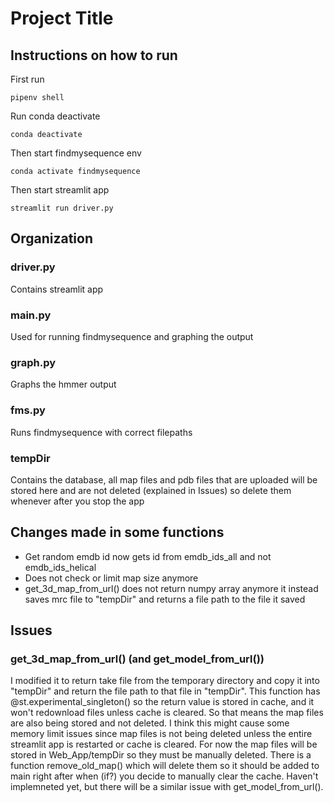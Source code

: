 # Project Title

## Instructions on how to run
First run
```
pipenv shell
```

Run conda deactivate
```
conda deactivate
```

Then start findmysequence env
```
conda activate findmysequence
```

Then start streamlit app
```
streamlit run driver.py
```

## Organization
### driver.py
Contains streamlit app

### main.py
Used for running findmysequence and graphing the output

### graph.py
Graphs the hmmer output

### fms.py
Runs findmysequence with correct filepaths

### tempDir
Contains the database, all map files and pdb files that are uploaded will be stored here and are not deleted (explained in Issues) so delete them whenever after you stop the app

## Changes made in some functions
- Get random emdb id now gets id from emdb_ids_all and not emdb_ids_helical
- Does not check or limit map size anymore
- get_3d_map_from_url() does not return numpy array anymore it instead saves mrc file to "tempDir" and returns a file path to the file it saved

## Issues
### get_3d_map_from_url() (and get_model_from_url())
I modified it to return take file from the temporary directory and copy it into "tempDir" and return the file path to that file in "tempDir".
This function has @st.experimental_singleton() so the return value is stored in cache, and it won't redownload files unless cache is cleared. So that means the map files are also being stored and not deleted. I think this might cause some memory limit issues since map files is not being deleted unless the entire streamlit app is restarted or cache is cleared. For now the map files will be stored in Web_App/tempDir so they must be manually deleted. There is a function remove_old_map() which will delete them so it should be added to main right after when (if?) you decide to manually clear the cache. Haven't implemneted yet, but there will be a similar issue with get_model_from_url().